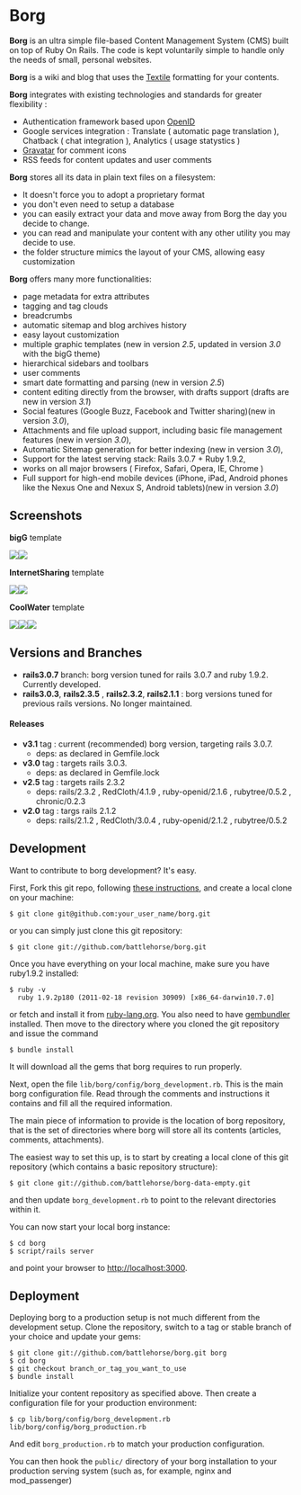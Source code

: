# Borg #
**Borg** is an ultra simple file-based Content Management System (CMS) built on top of Ruby On Rails. The code is kept voluntarily simple to handle only the needs of small, personal websites.

**Borg** is a wiki and blog that uses the [Textile](http://www.textism.com/tools/textile/) formatting for your contents.

**Borg** integrates with existing technologies and standards for greater flexibility :

* Authentication framework based upon [OpenID](http://www.openid.net/)
* Google services integration : Translate ( automatic page translation ), Chatback ( chat integration ), Analytics ( usage statystics )
* [Gravatar](http://en.gravatar.com/) for comment icons
* RSS feeds for content updates and user comments 

**Borg** stores all its data in plain text files on a filesystem:

* It doesn't force you to adopt a proprietary format
* you don't even need to setup a database 
* you can easily extract your data and move away from Borg the day you decide to change.
* you can read and manipulate your content with any other utility you may decide to use.
* the folder structure mimics the layout of your CMS, allowing easy customization

**Borg** offers many more functionalities:

* page metadata for extra attributes
* tagging and tag clouds
* breadcrumbs
* automatic sitemap and blog archives history
* easy layout customization
* multiple graphic templates (new in version _2.5_, updated in version _3.0_ with the bigG theme)
* hierarchical sidebars and toolbars
* user comments
* smart date formatting and parsing (new in version _2.5_)
* content editing directly from the browser, with drafts support (drafts are new in version _3.1_)
* Social features (Google Buzz, Facebook and Twitter sharing)(new in version _3.0_),
* Attachments and file upload support, including basic file management features (new in version _3.0_),
* Automatic Sitemap generation for better indexing (new in version _3.0_),
* Support for the latest serving stack: Rails 3.0.7 + Ruby 1.9.2,
* works on all major browsers ( Firefox, Safari, Opera, IE, Chrome )
* Full support for high-end mobile devices (iPhone, iPad, Android phones like the Nexus One and Nexux S, Android tablets)(new in version _3.0_)

## Screenshots ##

**bigG** template

<a href="http://www.battlehorse.net/borg-att/screenshots/bigg_list.png">
  <img style='float:left; border: 0'
       src='http://www.battlehorse.net/borg-att/screenshots/bigg_list_tb.png'>
</a>
<a href="http://www.battlehorse.net/borg-att/screenshots/bigg_page.png">
  <img style='float:left; border: 0'
       src='http://www.battlehorse.net/borg-att/screenshots/bigg_page_tb.png'>
</a>

<br style="clear:both" />

**InternetSharing** template

<a href="http://www.battlehorse.net/borg-att/screenshots/internet_sharing_list.png">
  <img style='float:left; border: 0'
       src='http://www.battlehorse.net/borg-att/screenshots/internet_sharing_list_tb.png'>
</a>
<a href="http://www.battlehorse.net/borg-att/screenshots/internet_sharing_tags.png">
  <img style='float:left; border: 0'
       src='http://www.battlehorse.net/borg-att/screenshots/internet_sharing_tags_tb.png'>
</a>

<br style="clear:both" />

**CoolWater** template

<img style='float:left; border: 0'
     src="http://www.battlehorse.net/borg-att/screenshots/borg1_tb.png">
<img style='float:left; border: 0'
     src="http://www.battlehorse.net/borg-att/screenshots/borg2_tb.png">
<img style='float:left; border: 0'
     src="http://www.battlehorse.net/borg-att/screenshots/borg3_tb.png">

<br style="clear:both" />

## Versions and Branches ##

* **rails3.0.7** branch: borg version tuned for rails 3.0.7 and ruby 1.9.2. Currently developed.
* **rails3.0.3**, **rails2.3.5** , **rails2.3.2**, **rails2.1.1** : borg versions tuned for previous rails versions. No longer maintained.

#### Releases ####

* **v3.1** tag : current (recommended) borg version, targeting rails 3.0.7.
  * deps: as declared in Gemfile.lock
* **v3.0** tag : targets rails 3.0.3.
  * deps: as declared in Gemfile.lock
* **v2.5** tag : targets rails 2.3.2
  * deps: rails/2.3.2 , RedCloth/4.1.9 , ruby-openid/2.1.6 , rubytree/0.5.2 , chronic/0.2.3
* **v2.0** tag : targs rails 2.1.2
  * deps: rails/2.1.2 , RedCloth/3.0.4 , ruby-openid/2.1.2 , rubytree/0.5.2

## Development ##

Want to contribute to borg development? It's easy.

First, Fork this git repo, following [these instructions](http://help.github.com/fork-a-repo/), and create a local clone on your machine:

    $ git clone git@github.com:your_user_name/borg.git
     
or you can simply just clone this git repository:

    $ git clone git://github.com/battlehorse/borg.git
    
Once you have everything on your local machine, make sure you have ruby1.9.2 installed:

    $ ruby -v
      ruby 1.9.2p180 (2011-02-18 revision 30909) [x86_64-darwin10.7.0]
      
or fetch and install it from [ruby-lang.org](http://www.ruby-lang.org/). You also need to have [gembundler](http://gembundler.com/) installed. Then move to the directory where you cloned the git repository
and issue the command

    $ bundle install
    
It will download all the gems that borg requires to run properly.

Next, open the file <code>lib/borg/config/borg_development.rb</code>. This is the main borg configuration file.
Read through the comments and instructions it contains and fill all the required information.

The main piece of information to provide is the location of borg repository, that is the set of directories where
borg will store all its contents (articles, comments, attachments).

The easiest way to set this up, is to start by creating a local clone of this git repository
(which contains a basic repository structure):

    $ git clone git://github.com/battlehorse/borg-data-empty.git
    
and then update <code>borg_development.rb</code> to point to the relevant directories within it.

You can now start your local borg instance:

    $ cd borg
    $ script/rails server

and point your browser to [http://localhost:3000](http://localhost:3000/).

## Deployment ##

Deploying borg to a production setup is not much different from the development setup. Clone the repository, switch to a tag or stable branch of your choice and update your gems:

    $ git clone git://github.com/battlehorse/borg.git borg
    $ cd borg
    $ git checkout branch_or_tag_you_want_to_use
    $ bundle install

Initialize your content repository as specified above. Then create a configuration file for your
production environment:

    $ cp lib/borg/config/borg_development.rb lib/borg/config/borg_production.rb
    
And edit <code>borg_production.rb</code> to match your production configuration.

You can then hook the <code>public/</code> directory of your borg installation to your production
serving system (such as, for example, nginx and mod_passenger)
